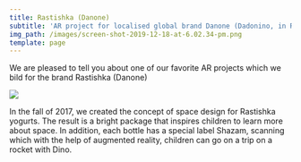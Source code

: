 ```yaml
---
title: Rastishka (Danone)
subtitle: 'AR project for localised global brand Danone (Dadonino, in Russia - Rastishka)'
img_path: /images/screen-shot-2019-12-18-at-6.02.34-pm.png
template: page
---
```

We are pleased to tell you about one of our favorite AR projects which we bild for the brand Rastishka (Danone)

![](/images/rastishka-ar-danone.jpg)

In the fall of 2017, we created the concept of space design for Rastishka yogurts. The result is a bright package that inspires children to learn more about space. In addition, each bottle has a special label Shazam, scanning which with the help of augmented reality, children can go on a trip on a rocket with Dino.
